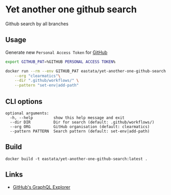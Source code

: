 # Yet another one github search
Github search by all branches

## Usage
Generate new `Personal Access Token` for [GitHub](https://github.com/settings/tokens)

```bash
export GITHUB_PAT=%GITHUB PERSONAL ACCESS TOKEN%

docker run --rm --env GITHUB_PAT eastata/yet-another-one-github-search \
    --org "clearmatics"\
    --dir ".github/workflows/" \
    --pattern "set-env|add-path"
```

## CLI options

```
optional arguments:
  -h, --help         show this help message and exit
  --dir DIR          Dir for search (default: .github/workflows/)
  --org ORG          GitHub organisation (default: clearmatics)
  --pattern PATTERN  Search pattern (default: set-env|add-path)
```

## Build
```
docker build -t eastata/yet-another-one-github-search:latest .
```

## Links
* [GitHub's GraphQL Explorer ](https://developer.github.com/v4/explorer/)
